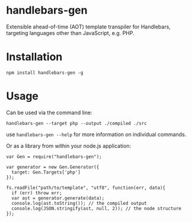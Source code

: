 # handlebars-gen

Extensible ahead-of-time (AOT) template transpiler for Handlebars, targeting languages other than JavaScript, e.g. PHP.


# Installation

    npm install handlebars-gen -g

# Usage

Can be used via the command line:

    handlebars-gen --target php --output ./compiled ./src

use `handlebars-gen --help` for more information on individual commands.

Or as a library from within your node.js application:

    var Gen = require("handlebars-gen");

    var generator = new Gen.Generator({
      target: Gen.Targets['php']
    });

    fs.readFile("path/to/template", "utf8", function(err, data){
      if (err) throw err;
      var ast = generator.generate(data);
      console.log(ast.toString()); // the compiled output
      console.log(JSON.stringify(ast, null, 2)); // the node structure
    });





